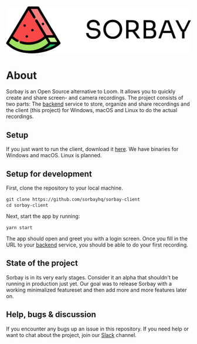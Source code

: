 ![Sorbay Logo](logo.png "Sorbay Logo")
# About

Sorbay is an Open Source alternative to Loom. It allows you to quickly create and share
screen- and camera recordings. The project consists of two parts: The 
[backend](https://github.com/sorbayhq/sorbay) service to store, organize and share recordings and 
the client (this project) for Windows, macOS and Linux to do the actual recordings.

## Setup
If you just want to run the client, download it 
[here](https://github.com/sorbayhq/sorbay-client/releases). We have binaries for Windows and macOS. 
Linux is planned.

## Setup for development

First, clone the repository to your local machine.
```shell
git clone https://github.com/sorbayhq/sorbay-client
cd sorbay-client
```

Next, start the app by running:
```shell
yarn start
```

The app should open and greet you with a login screen. Once you fill in the URL to your 
[backend](https://github.com/sorbayhq/sorbay) service, you should be able to do your first 
recording.

## State of the project

Sorbay is in its very early stages. Consider it an alpha that shouldn't be running in
production just yet. Our goal was to release Sorbay with a working minimalized featureset
and then add more and more features later on.

## Help, bugs & discussion
If you encounter any bugs up an issue in this repository. If you need help or want to chat about
the project, join our 
[Slack](https://join.slack.com/t/sorbay/shared_invite/zt-1m3nio46o-ERrjXDNgSLr_ToklzUfFtw) channel.
